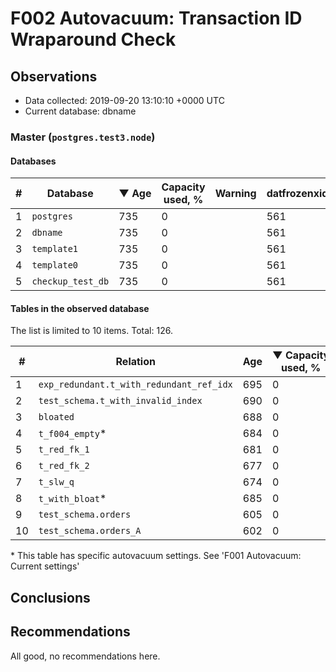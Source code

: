 # F002 Autovacuum: Transaction ID Wraparound Check #

## Observations ##
- Data collected: 2019-09-20 13:10:10 +0000 UTC
- Current database: dbname




### Master (`postgres.test3.node`) ###


#### Databases ####


| \# | Database | &#9660;&nbsp;Age | Capacity used, % | Warning | datfrozenxid |
|--|--------|-----|------------------|---------|--------------|
| 1 |`postgres`|735 |0 |  |561 |
| 2 |`dbname`|735 |0 |  |561 |
| 3 |`template1`|735 |0 |  |561 |
| 4 |`template0`|735 |0 |  |561 |
| 5 |`checkup_test_db`|735 |0 |  |561 |


#### Tables in the observed database ####
The list is limited to 10 items. Total: 126.

| \# | Relation | Age | &#9660;&nbsp;Capacity used, % | Warning |rel_relfrozenxid | toast_relfrozenxid |
|---|-------|-----|------------------|---------|-----------------|--------------------|
| 1 |`exp_redundant.t_with_redundant_ref_idx` |695 |0 |  |601 |0 |
| 2 |`test_schema.t_with_invalid_index` |690 |0 |  |606 |0 |
| 3 |`bloated` |688 |0 |  |608 |0 |
| 4 |`t_f004_empty`\* |684 |0 |  |612 |0 |
| 5 |`t_red_fk_1` |681 |0 |  |615 |0 |
| 6 |`t_red_fk_2` |677 |0 |  |619 |0 |
| 7 |`t_slw_q` |674 |0 |  |622 |0 |
| 8 |`t_with_bloat`\* |685 |0 |  |611 |0 |
| 9 |`test_schema.orders` |605 |0 |  |691 |0 |
| 10 |`test_schema.orders_A` |602 |0 |  |694 |0 |


\* This table has specific autovacuum settings. See 'F001 Autovacuum: Current settings'


## Conclusions ##
 


## Recommendations ##
  All good, no recommendations here.
 

